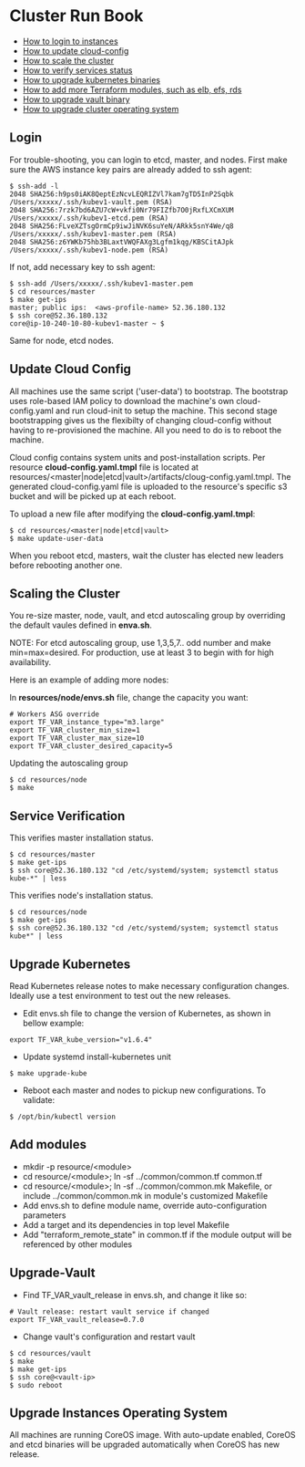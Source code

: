 # Cluster Run Book

- [How to login to instances](#login)
- [How to update cloud-config](#update-cloud-config)
- [How to scale the cluster](#scaling-the-cluster)
- [How to verify services status](#service-verification)
- [How to upgrade kubernetes binaries](#upgrade-kubernetes)
- [How to add more Terraform modules, such as elb, efs, rds](#add-modules)
- [How to upgrade vault binary](#upgrade-vault)
- [How to upgrade cluster operating system](#upgrade-instances-operating-system)

## Login

For trouble-shooting, you can login to etcd, master, and nodes. First make sure the AWS instance key pairs are already added to ssh agent:
```
$ ssh-add -l
2048 SHA256:h9ps0iAK8QeptEzNcvLEQRIZVl7kam7gTD5InP2Sqbk /Users/xxxxx/.ssh/kubev1-vault.pem (RSA)
2048 SHA256:7rzk7bd6AZU7cW+vkfi0Nr79FIZfb7O0jRxfLXCmXUM /Users/xxxxx/.ssh/kubev1-etcd.pem (RSA)
2048 SHA256:FLveXZTsgOrmCp9iwJiNVK6suYeN/ARkk5snY4We/q8 /Users/xxxxx/.ssh/kubev1-master.pem (RSA)
2048 SHA256:z6YWKb75hb3BLaxtVWQFAXg3Lgfm1kqg/KBSCitAJpk /Users/xxxxx/.ssh/kubev1-node.pem (RSA)
```

If not, add necessary key to ssh agent:

```
$ ssh-add /Users/xxxxx/.ssh/kubev1-master.pem
$ cd resources/master
$ make get-ips
master; public ips:  <aws-profile-name> 52.36.180.132
$ ssh core@52.36.180.132
core@ip-10-240-10-80-kubev1-master ~ $
```

Same for node, etcd nodes.

## Update Cloud Config

All machines use the same script ('user-data') to bootstrap. The bootstrap uses role-based IAM policy to download the
machine's own cloud-config.yaml and run cloud-init to setup the machine. This second stage bootstrapping gives us the flexibilty of changing cloud-config without having to re-provisioned the machine. All you need to do is to reboot the machine.

Cloud config contains system units and post-installation scripts. Per resource **cloud-config.yaml.tmpl** file is located at resources/\<master|node|etcd|vault\>/artifacts/cloug-config.yaml.tmpl. The generated cloud-config.yaml file is uploaded to the resource's specific s3 bucket and will be picked up at each reboot.

To upload a new file after modifying the **cloud-config.yaml.tmpl**:

```
$ cd resources/<master|node|etcd|vault>
$ make update-user-data
```
When you reboot etcd, masters, wait the cluster has elected new leaders before rebooting another one.

## Scaling the Cluster

You re-size master, node, vault, and etcd autoscaling group by overriding the default vaules defined in **enva.sh**.

NOTE: For etcd autoscaling group, use 1,3,5,7.. odd number and make min=max=desired. For production, use at least 3 to begin with for high availability.

Here is an example of adding more nodes:

In **resources/node/envs.sh** file, change the capacity you want:

```
# Workers ASG override
export TF_VAR_instance_type="m3.large"
export TF_VAR_cluster_min_size=1
export TF_VAR_cluster_max_size=10
export TF_VAR_cluster_desired_capacity=5
```

Updating the autoscaling group

```
$ cd resources/node
$ make
```

## Service Verification

This verifies master installation status.
```
$ cd resources/master
$ make get-ips
$ ssh core@52.36.180.132 "cd /etc/systemd/system; systemctl status kube-*" | less
```
This verifies node's installation status.
```
$ cd resources/node
$ make get-ips
$ ssh core@52.36.180.132 "cd /etc/systemd/system; systemctl status kube*" | less
```

## Upgrade Kubernetes

Read Kubernetes release notes to make necessary configuration changes. Ideally use a test environment to test out the new releases.

* Edit envs.sh file to change the version of Kubernetes, as shown in bellow example:

```
export TF_VAR_kube_version="v1.6.4"
```

* Update systemd install-kubernetes unit

```
$ make upgrade-kube
```

* Reboot each master and nodes to pickup new configurations. To validate:

```
$ /opt/bin/kubectl version
```

## Add modules

- mkdir -p resource/\<module\>
- cd resource/\<module\>; ln -sf ../common/common.tf common.tf
- cd resource/\<module\>; ln -sf ../common/common.mk Makefile, or include ../common/common.mk in module's customized Makefile
- Add envs.sh to define module name, override auto-configuration parameters
- Add a target and its dependencies in top level Makefile
- Add "terraform_remote_state" in common.tf if the module output will be referenced by other modules

## Upgrade-Vault

* Find TF_VAR_vault_release in envs.sh, and change it like so:

```
# Vault release: restart vault service if changed
export TF_VAR_vault_release=0.7.0
```

* Change vault's configuration and restart vault

```
$ cd resources/vault
$ make
$ make get-ips
$ ssh core@<vault-ip>
$ sudo reboot
```

## Upgrade Instances Operating System

All machines are running CoreOS image. With auto-update enabled, CoreOS and etcd binaries will be upgraded automatically when CoreOS has new release.
